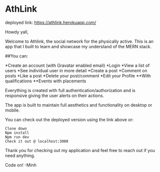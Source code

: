 # AthLink 

deployed link: https://athlink.herokuapp.com/

Howdy yall,

Welcome to Athlink, the social network for the physically active.
This is an app that I built to learn and showcase my understand of the MERN stack. 

##You can:

*Create an account (with Gravatar enabled email)
*Login
*View a list of users
*See individual user in more detail
*Create a post
*Comment on posts
*Like a post
*Delete your post/comment
*Edit your Profile
**With qualifications
**Events with placements

Everything is created with full authentication/authorization and is responsive giving the user alerts on their actions.

The app is built to maintain full aesthetics and functionality  on desktop or mobile.

You can check out the deployed version using the link above or:

```
Clone down
Npm install
Npm run dev
Check it out @ localhost:3000

```
Thank you for checking out my application and feel free to reach out if you need anything.

Code on!
-Minh


